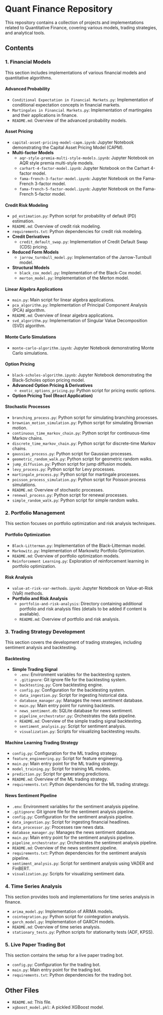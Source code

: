 # Quant Finance Repository

This repository contains a collection of projects and implementations related to Quantitative Finance, covering various models, trading strategies, and analytical tools. 

## Contents

### 1. Financial Models

This section includes implementations of various financial models and quantitative algorithms.

#### Advanced Probability
- `Conditional Expectation in Financial Markets.py`: Implementation of conditional expectation concepts in financial markets.
- `Martingales in Financial Markets.py`: Implementation of martingales and their applications in finance.
- `README.md`: Overview of the advanced probability models.

#### Asset Pricing
- `capital-asset-pricing-model-capm.ipynb`: Jupyter Notebook demonstrating the Capital Asset Pricing Model (CAPM).
- **Multi-factor Models**
  - `aqr-style-premia-multi-style-models.ipynb`: Jupyter Notebook on AQR style premia multi-style models.
  - `carhart-4-factor-model.ipynb`: Jupyter Notebook on the Carhart 4-factor model.
  - `fama-french-3-factor-model.ipynb`: Jupyter Notebook on the Fama-French 3-factor model.
  - `fama-french-5-factor-model.ipynb`: Jupyter Notebook on the Fama-French 5-factor model.

#### Credit Risk Modeling
- `pd_estimation.py`: Python script for probability of default (PD) estimation.
- `README.md`: Overview of credit risk modeling.
- `requirements.txt`: Python dependencies for credit risk modeling.
- **Credit Derivatives**
  - `credit_default_swap.py`: Implementation of Credit Default Swap (CDS) pricing.
- **Reduced Form Models**
  - `jarrow_turnbull_model.py`: Implementation of the Jarrow-Turnbull model.
- **Structural Models**
  - `black_cox_model.py`: Implementation of the Black-Cox model.
  - `merton_model.py`: Implementation of the Merton model.

#### Linear Algebra Applications
- `main.py`: Main script for linear algebra applications.
- `pca_algorithm.py`: Implementation of Principal Component Analysis (PCA) algorithm.
- `README.md`: Overview of linear algebra applications.
- `svd_algorithm.py`: Implementation of Singular Value Decomposition (SVD) algorithm.

#### Monte Carlo Simulations
- `monte-carlo-algorithm.ipynb`: Jupyter Notebook demonstrating Monte Carlo simulations.

#### Option Pricing
- `black-scholes-algorithm.ipynb`: Jupyter Notebook demonstrating the Black-Scholes option pricing model.
- **Advanced Option Pricing & Derivatives**
  - `exotic_options_pricing.py`: Python script for pricing exotic options.
- **Option Pricing Tool (React Application)**

#### Stochastic Processes
- `branching_process.py`: Python script for simulating branching processes.
- `brownian_motion_simulation.py`: Python script for simulating Brownian motion.
- `continuous_time_markov_chain.py`: Python script for continuous-time Markov chains.
- `discrete_time_markov_chain.py`: Python script for discrete-time Markov chains.
- `gaussian_process.py`: Python script for Gaussian processes.
- `geometric_random_walk.py`: Python script for geometric random walks.
- `jump_diffusion.py`: Python script for jump diffusion models.
- `levy_process.py`: Python script for Levy processes.
- `martingale_process.py`: Python script for martingale processes.
- `poisson_process_simulation.py`: Python script for Poisson process simulations.
- `README.md`: Overview of stochastic processes.
- `renewal_process.py`: Python script for renewal processes.
- `simple_random_walk.py`: Python script for simple random walks.

### 2. Portfolio Management

This section focuses on portfolio optimization and risk analysis techniques.

#### Portfolio Optimization
- `Black-Litterman.py`: Implementation of the Black-Litterman model.
- `Markowitz.py`: Implementation of Markowitz Portfolio Optimization.
- `README.md`: Overview of portfolio optimization models.
- `Reinforcement Learning.py`: Exploration of reinforcement learning in portfolio optimization.

#### Risk Analysis
- `value-at-risk-var-methods.ipynb`: Jupyter Notebook on Value-at-Risk (VaR) methods.
- **Portfolio and Risk Analysis**
  - `portfolio-and-risk-analysis`: Directory containing additional portfolio and risk analysis files (details to be added if content is available).
  - `README.md`: Overview of portfolio and risk analysis.

### 3. Trading Strategy Development

This section covers the development of trading strategies, including sentiment analysis and backtesting.

#### Backtesting
- **Simple Trading Signal**
  - `.env`: Environment variables for the backtesting system.
  - `.gitignore`: Git ignore file for the backtesting system.
  - `backtesting.py`: Core backtesting engine.
  - `config.py`: Configuration for the backtesting system.
  - `data_ingestion.py`: Script for ingesting historical data.
  - `database_manager.py`: Manages the news sentiment database.
  - `main.py`: Main entry point for running backtests.
  - `news_sentiment.db`: SQLite database for news sentiment.
  - `pipeline_orchestrator.py`: Orchestrates the data pipeline.
  - `README.md`: Overview of the simple trading signal backtesting.
  - `sentiment_analysis.py`: Script for sentiment analysis.
  - `visualization.py`: Scripts for visualizing backtesting results.

#### Machine Learning Trading Strategy
- `config.py`: Configuration for the ML trading strategy.
- `feature_engineering.py`: Script for feature engineering.
- `main.py`: Main entry point for the ML trading strategy.
- `model_training.py`: Script for training ML models.
- `prediction.py`: Script for generating predictions.
- `README.md`: Overview of the ML trading strategy.
- `requirements.txt`: Python dependencies for the ML trading strategy.

#### News Sentiment Pipeline
- `.env`: Environment variables for the sentiment analysis pipeline.
- `.gitignore`: Git ignore file for the sentiment analysis pipeline.
- `config.py`: Configuration for the sentiment analysis pipeline.
- `data_ingestion.py`: Script for ingesting financial headlines.
- `data_processor.py`: Processes raw news data.
- `database_manager.py`: Manages the news sentiment database.
- `main.py`: Main entry point for the sentiment analysis pipeline.
- `pipeline_orchestrator.py`: Orchestrates the sentiment analysis pipeline.
- `README.md`: Overview of the news sentiment pipeline.
- `requirements.txt`: Python dependencies for the sentiment analysis pipeline.
- `sentiment_analysis.py`: Script for sentiment analysis using VADER and FinBERT.
- `visualization.py`: Scripts for visualizing sentiment data.

### 4. Time Series Analysis

This section provides tools and implementations for time series analysis in finance.

- `arima_model.py`: Implementation of ARIMA models.
- `cointegration.py`: Python script for cointegration analysis.
- `garch_model.py`: Implementation of GARCH models.
- `README.md`: Overview of time series analysis.
- `stationary_tests.py`: Python scripts for stationarity tests (ADF, KPSS).

### 5. Live Paper Trading Bot

This section contains the setup for a live paper trading bot.

- `config.py`: Configuration for the trading bot.
- `main.py`: Main entry point for the trading bot.
- `requirements.txt`: Python dependencies for the trading bot.

## Other Files

- `README.md`: This file.
- `xgboost_model.pkl`: A pickled XGBoost model.
